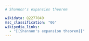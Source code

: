 ```yaml
---
# Shannon's expansion theorem

wikidata: Q2277040
msc_classification: "06"
wikipedia_links:
  - "[[Shannon's expansion theorem]]"
---
```

